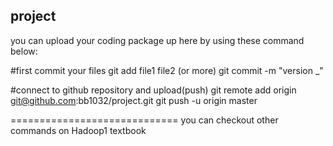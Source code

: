 ## project

you can upload your coding package up here
by using these command below:

#first commit your files
git add file1 file2 (or more)
git commit -m "version _"

#connect to github repository and upload(push)
git remote add origin git@github.com:bb1032/project.git
git push -u origin master

=============================
you can checkout other commands on Hadoop1 textbook

